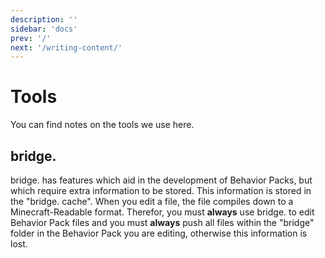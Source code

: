 ```yaml
---
description: ''
sidebar: 'docs'
prev: '/'
next: '/writing-content/'
---
```


# Tools

You can find notes on the tools we use here.

## bridge.

bridge. has features which aid in the development of Behavior Packs, but which require extra information to be stored. This information is stored in the "bridge. cache". When you edit a file, the file compiles down to a Minecraft-Readable format. Therefor, you must **always** use bridge. to edit Behavior Pack files and you must **always** push all files within the "bridge" folder in the Behavior Pack you are editing, otherwise this information is lost.

